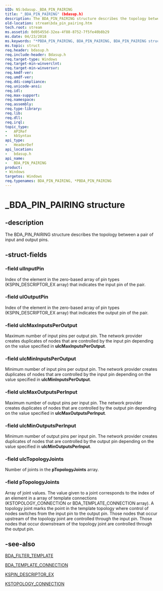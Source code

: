 ```yaml
---
UID: NS:bdasup._BDA_PIN_PAIRING
title: "_BDA_PIN_PAIRING" (bdasup.h)
description: The BDA_PIN_PAIRING structure describes the topology between a pair of input and output pins.
old-location: stream\bda_pin_pairing.htm
tech.root: stream
ms.assetid: 0d05455d-32ea-4f88-8752-7f5fe40b8b29
ms.date: 04/23/2018
ms.keywords: "*PBDA_PIN_PAIRING, BDA_PIN_PAIRING, BDA_PIN_PAIRING structure [Streaming Media Devices], PBDA_PIN_PAIRING, PBDA_PIN_PAIRING structure pointer [Streaming Media Devices], _BDA_PIN_PAIRING, bdaref_b007d58d-86c0-4653-867a-78ef5be2f260.xml, bdasup/BDA_PIN_PAIRING, bdasup/PBDA_PIN_PAIRING, stream.bda_pin_pairing"
ms.topic: struct
req.header: bdasup.h
req.include-header: Bdasup.h
req.target-type: Windows
req.target-min-winverclnt: 
req.target-min-winversvr: 
req.kmdf-ver: 
req.umdf-ver: 
req.ddi-compliance: 
req.unicode-ansi: 
req.idl: 
req.max-support: 
req.namespace: 
req.assembly: 
req.type-library: 
req.lib: 
req.dll: 
req.irql: 
topic_type:
-	APIRef
-	kbSyntax
api_type:
-	HeaderDef
api_location:
-	bdasup.h
api_name:
-	BDA_PIN_PAIRING
product:
- Windows
targetos: Windows
req.typenames: BDA_PIN_PAIRING, *PBDA_PIN_PAIRING
---
```


# _BDA_PIN_PAIRING structure


## -description


The BDA_PIN_PAIRING structure describes the topology between a pair of input and output pins. 


## -struct-fields




### -field ulInputPin

Index of the element in the zero-based array of pin types (KSPIN_DESCRIPTOR_EX array) that indicates the input pin of the pair. 


### -field ulOutputPin

Index of the element in the zero-based array of pin types (KSPIN_DESCRIPTOR_EX array) that indicates the output pin of the pair.


### -field ulcMaxInputsPerOutput

Maximum number of input pins per output pin. The network provider creates duplicates of nodes that are controlled by the input pin depending on the value specified in <b>ulcMaxInputsPerOutput</b>.


### -field ulcMinInputsPerOutput

Minimum number of input pins per output pin. The network provider creates duplicates of nodes that are controlled by the input pin depending on the value specified in <b>ulcMinInputsPerOutput</b>.


### -field ulcMaxOutputsPerInput

Maximum number of output pins per input pin. The network provider creates duplicates of nodes that are controlled by the output pin depending on the value specified in <b>ulcMaxOutputsPerInput</b>.


### -field ulcMinOutputsPerInput

Minimum number of output pins per input pin. The network provider creates duplicates of nodes that are controlled by the output pin depending on the value specified in <b>ulcMinOutputsPerInput</b>.


### -field ulcTopologyJoints

Number of joints in the <b>pTopologyJoints</b> array.


### -field pTopologyJoints

Array of joint values. The value given to a joint corresponds to the index of an element in a array of template connections (KSTOPOLOGY_CONNECTION or BDA_TEMPLATE_CONNECTION array). A topology joint marks the point in the template topology where control of nodes switches from the input pin to the output pin. Those nodes that occur upstream of the topology joint are controlled through the input pin. Those nodes that occur downstream of the topology joint are controlled through the output pin.


## -see-also




<a href="https://msdn.microsoft.com/library/windows/hardware/ff556523">BDA_FILTER_TEMPLATE</a>



<a href="https://msdn.microsoft.com/library/windows/hardware/ff556558">BDA_TEMPLATE_CONNECTION</a>



<a href="https://msdn.microsoft.com/library/windows/hardware/ff563534">KSPIN_DESCRIPTOR_EX</a>



<a href="https://msdn.microsoft.com/library/windows/hardware/ff567148">KSTOPOLOGY_CONNECTION</a>
 

 

